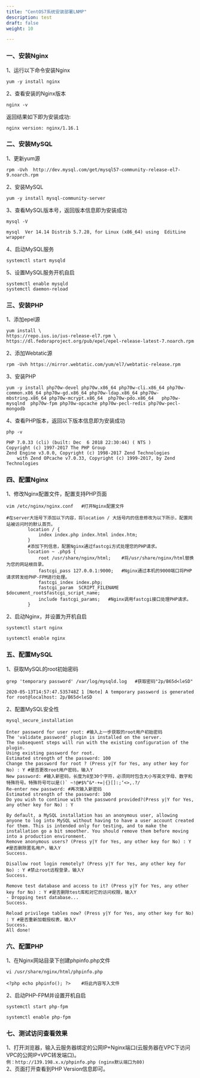 ```yaml
---
title: "CentOS7系统安装部署LNMP"
description: test
draft: false
weight: 10

---
```


### 一、安装Nginx
1、运行以下命令安装Nginx
```
yum -y install nginx
```
2、查看安装的Nginx版本
```
nginx -v
```
返回结果如下即为安装成功:
```
nginx version: nginx/1.16.1
```

### 二、安装MySQL
1、更新yum源
```
rpm -Uvh  http://dev.mysql.com/get/mysql57-community-release-el7-9.noarch.rpm
```
2、安装MySQL
```
yum -y install mysql-community-server
```
3、查看MySQL版本号，返回版本信息即为安装成功
```
mysql -V

mysql  Ver 14.14 Distrib 5.7.28, for Linux (x86_64) using  EditLine wrapper
```
4、启动MySQL服务
```
systemctl start mysqld
```
5、设置MySQL服务开机自启
```
systemctl enable mysqld
systemctl daemon-reload
```

### 三、安装PHP
1、添加epel源
```
yum install \
https://repo.ius.io/ius-release-el7.rpm \
https://dl.fedoraproject.org/pub/epel/epel-release-latest-7.noarch.rpm
```
2、添加Webtatic源
```
rpm -Uvh https://mirror.webtatic.com/yum/el7/webtatic-release.rpm
```
3、安装PHP
```
yum -y install php70w-devel php70w.x86_64 php70w-cli.x86_64 php70w-common.x86_64 php70w-gd.x86_64 php70w-ldap.x86_64 php70w-mbstring.x86_64 php70w-mcrypt.x86_64  php70w-pdo.x86_64   php70w-mysqlnd  php70w-fpm php70w-opcache php70w-pecl-redis php70w-pecl-mongodb
```
4、查看PHP版本，返回以下版本信息即为安装成功
```
php -v

PHP 7.0.33 (cli) (built: Dec  6 2018 22:30:44) ( NTS )
Copyright (c) 1997-2017 The PHP Group
Zend Engine v3.0.0, Copyright (c) 1998-2017 Zend Technologies
    with Zend OPcache v7.0.33, Copyright (c) 1999-2017, by Zend Technologies   
```

### 四、配置Nginx
1、修改Nginx配置文件，配置支持PHP页面
```
vim /etc/nginx/nginx.conf	#打开Nginx配置文件

#在server大括号下添加以下内容，将location / 大括号内的信息修改为以下所示，配置网站被访问时的默认首页。
        location / {
            index index.php index.html index.htm;
        }
        #添加下列信息，配置Nginx通过fastcgi方式处理您的PHP请求。
        location ~ .php$ {
            root /usr/share/nginx/html;    #将/usr/share/nginx/html替换为您的网站根目录。
            fastcgi_pass 127.0.0.1:9000;   #Nginx通过本机的9000端口将PHP请求转发给PHP-FPM进行处理。
            fastcgi_index index.php;
            fastcgi_param  SCRIPT_FILENAME  $document_root$fastcgi_script_name;
            include fastcgi_params;   #Nginx调用fastcgi接口处理PHP请求。
        }                
```
2、启动Nginx，并设置为开机自启
```
systemctl start nginx 

systemctl enable nginx 
```

### 五、配置MySQL
1、获取MySQL的root初始密码
```
grep 'temporary password' /var/log/mysqld.log	#获取密码"2p/B65d<leSD"

2020-05-13T14:57:47.535748Z 1 [Note] A temporary password is generated for root@localhost: 2p/B65d<leSD
```
2、配置MySQL安全性
```
mysql_secure_installation

Enter password for user root: #输入上一步获取的root用户初始密码
The 'validate_password' plugin is installed on the server.
The subsequent steps will run with the existing configuration of the plugin.
Using existing password for root.
Estimated strength of the password: 100 
Change the password for root ? (Press y|Y for Yes, any other key for No) : Y #是否更改root用户密码，输入Y
New password: #输入新密码，长度为8至30个字符，必须同时包含大小写英文字母、数字和特殊符号。特殊符号可以是()` ~!@#$%^&*-+=|{}[]:;‘<>,.?/
Re-enter new password: #再次输入新密码
Estimated strength of the password: 100 
Do you wish to continue with the password provided?(Press y|Y for Yes, any other key for No) : Y

By default, a MySQL installation has an anonymous user, allowing anyone to log into MySQL without having to have a user account created for them. This is intended only for testing, and to make the installation go a bit smoother. You should remove them before moving into a production environment.
Remove anonymous users? (Press y|Y for Yes, any other key for No) : Y  #是否删除匿名用户，输入Y
Success.

Disallow root login remotely? (Press y|Y for Yes, any other key for No) : Y #禁止root远程登录，输入Y
Success.

Remove test database and access to it? (Press y|Y for Yes, any other key for No) : Y #是否删除test库和对它的访问权限，输入Y
- Dropping test database...
Success.

Reload privilege tables now? (Press y|Y for Yes, any other key for No) : Y #是否重新加载授权表，输入Y
Success.
All done!
```

### 六、配置PHP
1、在Nginx网站目录下创建phpinfo.php文件
```
vi /usr/share/nginx/html/phpinfo.php

<?php echo phpinfo(); ?>	#将此内容写入文件
```
2、启动PHP-FPM并设置开机自启
```
systemctl start php-fpm

systemctl enable php-fpm
```

### 七、测试访问查看效果
1、打开浏览器，输入云服务器绑定的公网IP+Nginx端口(云服务器在VPC下访问VPC的公网IP+VPC转发端口)。  
`例：http://139.198.x.x/phpinfo.php (nginx默认端口为80)`  
2、页面打开查看到PHP Version信息即可。